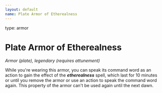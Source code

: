 ```yaml
---
layout: default
name: Plate Armor of Etherealness
---
```

type: armor

# Plate Armor of Etherealness 
_Armor (plate), legendary (requires attunement)_ 

While you're wearing this armor, you can speak its command word as an action to gain the effect of the **_etherealness_** spell, which last for 10 minutes or until you remove the armor or use an action to speak the command word again. This property of the armor can't be used again until the next dawn. 

